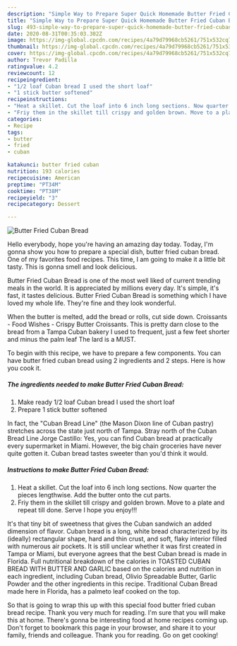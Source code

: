 ```yaml
---
description: "Simple Way to Prepare Super Quick Homemade Butter Fried Cuban Bread"
title: "Simple Way to Prepare Super Quick Homemade Butter Fried Cuban Bread"
slug: 493-simple-way-to-prepare-super-quick-homemade-butter-fried-cuban-bread
date: 2020-08-31T00:35:03.302Z
image: https://img-global.cpcdn.com/recipes/4a79d79968cb5261/751x532cq70/butter-fried-cuban-bread-recipe-main-photo.jpg
thumbnail: https://img-global.cpcdn.com/recipes/4a79d79968cb5261/751x532cq70/butter-fried-cuban-bread-recipe-main-photo.jpg
cover: https://img-global.cpcdn.com/recipes/4a79d79968cb5261/751x532cq70/butter-fried-cuban-bread-recipe-main-photo.jpg
author: Trevor Padilla
ratingvalue: 4.2
reviewcount: 12
recipeingredient:
- "1/2 loaf Cuban bread I used the short loaf"
- "1 stick butter softened"
recipeinstructions:
- "Heat a skillet. Cut the loaf into 6 inch long sections. Now quarter the pieces lengthwise. Add the butter onto the cut parts."
- "Friy them in the skillet till crispy and golden brown. Move to a plate and repeat till done. Serve I hope you enjoy!!!"
categories:
- Recipe
tags:
- butter
- fried
- cuban

katakunci: butter fried cuban 
nutrition: 193 calories
recipecuisine: American
preptime: "PT34M"
cooktime: "PT38M"
recipeyield: "3"
recipecategory: Dessert

---
```



![Butter Fried Cuban Bread](https://img-global.cpcdn.com/recipes/4a79d79968cb5261/751x532cq70/butter-fried-cuban-bread-recipe-main-photo.jpg)

Hello everybody, hope you're having an amazing day today. Today, I'm gonna show you how to prepare a special dish, butter fried cuban bread. One of my favorites food recipes. This time, I am going to make it a little bit tasty. This is gonna smell and look delicious.

Butter Fried Cuban Bread is one of the most well liked of current trending meals in the world. It is appreciated by millions every day. It's simple, it's fast, it tastes delicious. Butter Fried Cuban Bread is something which I have loved my whole life. They're fine and they look wonderful.

When the butter is melted, add the bread or rolls, cut side down. Croissants - Food Wishes - Crispy Butter Croissants. This is pretty darn close to the bread from a Tampa Cuban bakery I used to frequent, just a few feet shorter and minus the palm leaf The lard is a MUST.


To begin with this recipe, we have to prepare a few components. You can have butter fried cuban bread using 2 ingredients and 2 steps. Here is how you cook it.

<!--inarticleads1-->

##### The ingredients needed to make Butter Fried Cuban Bread:

1. Make ready 1/2 loaf Cuban bread I used the short loaf
1. Prepare 1 stick butter softened


In fact, the &#34;Cuban Bread Line&#34; (the Mason Dixon line of Cuban pastry) stretches across the state just north of Tampa. Stray north of the Cuban Bread Line Jorge Castillo: Yes, you can find Cuban bread at practically every supermarket in Miami. However, the big chain groceries have never quite gotten it. Cuban bread tastes sweeter than you&#39;d think it would. 

<!--inarticleads2-->

##### Instructions to make Butter Fried Cuban Bread:

1. Heat a skillet. Cut the loaf into 6 inch long sections. Now quarter the pieces lengthwise. Add the butter onto the cut parts.
1. Friy them in the skillet till crispy and golden brown. Move to a plate and repeat till done. Serve I hope you enjoy!!!


It&#39;s that tiny bit of sweetness that gives the Cuban sandwich an added dimension of flavor. Cuban bread is a long, white bread characterized by its (ideally) rectangular shape, hard and thin crust, and soft, flaky interior filled with numerous air pockets. It is still unclear whether it was first created in Tampa or Miami, but everyone agrees that the best Cuban bread is made in Florida. Full nutritional breakdown of the calories in TOASTED CUBAN BREAD WITH BUTTER AND GARLIC based on the calories and nutrition in each ingredient, including Cuban bread, Olivio Spreadable Butter, Garlic Powder and the other ingredients in this recipe. Traditional Cuban Bread made here in Florida, has a palmeto leaf cooked on the top. 

So that is going to wrap this up with this special food butter fried cuban bread recipe. Thank you very much for reading. I'm sure that you will make this at home. There's gonna be interesting food at home recipes coming up. Don't forget to bookmark this page in your browser, and share it to your family, friends and colleague. Thank you for reading. Go on get cooking!
